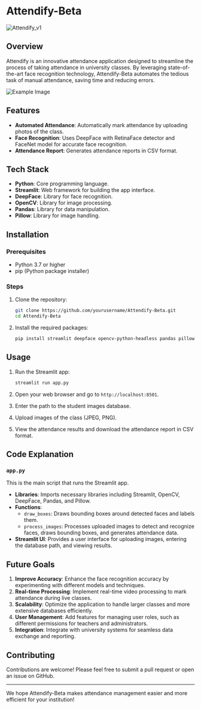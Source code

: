 


# Attendify-Beta

![Attendify_v1](https://github.com/user-attachments/assets/a572f41d-d7bb-46be-b5c4-9828c245b66c)

## Overview

Attendify is an innovative attendance application designed to streamline the process of taking attendance in university classes. By leveraging state-of-the-art face recognition technology, Attendify-Beta automates the tedious task of manual attendance, saving time and reducing errors.

![Example Image]([assets\Attendify_v1.png](https://github.com/trivic-git/Attendify-Beta/blob/main/assets/Attendify_v1.png))


## Features

- **Automated Attendance**: Automatically mark attendance by uploading photos of the class.
- **Face Recognition**: Uses DeepFace with RetinaFace detector and FaceNet model for accurate face recognition.
- **Attendance Report**: Generates attendance reports in CSV format.


## Tech Stack

- **Python**: Core programming language.
- **Streamlit**: Web framework for building the app interface.
- **DeepFace**: Library for face recognition.
- **OpenCV**: Library for image processing.
- **Pandas**: Library for data manipulation.
- **Pillow**: Library for image handling.

## Installation

### Prerequisites

- Python 3.7 or higher
- pip (Python package installer)

### Steps

1. Clone the repository:

   ```sh
   git clone https://github.com/yourusername/Attendify-Beta.git
   cd Attendify-Beta
   ```

2. Install the required packages:

   ```sh
   pip install streamlit deepface opencv-python-headless pandas pillow
   ```

## Usage

1. Run the Streamlit app:

   ```sh
   streamlit run app.py
   ```

2. Open your web browser and go to `http://localhost:8501`.

3. Enter the path to the student images database.

4. Upload images of the class (JPEG, PNG).

5. View the attendance results and download the attendance report in CSV format.

## Code Explanation

### `app.py`

This is the main script that runs the Streamlit app.

- **Libraries**: Imports necessary libraries including Streamlit, OpenCV, DeepFace, Pandas, and Pillow.
- **Functions**:
  - `draw_boxes`: Draws bounding boxes around detected faces and labels them.
  - `process_images`: Processes uploaded images to detect and recognize faces, draws bounding boxes, and generates attendance data.
- **Streamlit UI**: Provides a user interface for uploading images, entering the database path, and viewing results.


## Future Goals

1. **Improve Accuracy**: Enhance the face recognition accuracy by experimenting with different models and techniques.
2. **Real-time Processing**: Implement real-time video processing to mark attendance during live classes.
3. **Scalability**: Optimize the application to handle larger classes and more extensive databases efficiently.
4. **User Management**: Add features for managing user roles, such as different permissions for teachers and administrators.
5. **Integration**: Integrate with university systems for seamless data exchange and reporting.

## Contributing

Contributions are welcome! Please feel free to submit a pull request or open an issue on GitHub.

---

We hope Attendify-Beta makes attendance management easier and more efficient for your institution!
```

